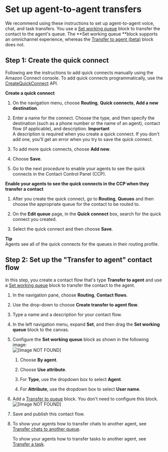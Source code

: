 # Set up agent\-to\-agent transfers<a name="setup-agent-to-agent-transfers"></a>

We recommend using these instructions to set up agent\-to\-agent voice, chat, and task transfers\. You use a [Set working queue](set-working-queue.md) block to transfer the contact to the agent's queue\. The **Set working queue **block supports an omnichannel experience, whereas the [Transfer to agent \(beta\)](transfer-to-agent-block.md) block does not\.

## Step 1: Create the quick connect<a name="step1-create-quick-connect"></a>

 Following are the instructions to add quick connects manually using the Amazon Connect console\. To add quick connects programmatically, use the [CreateQuickConnect](https://docs.aws.amazon.com/connect/latest/APIReference/API_CreateQuickConnect.html) API\.

**Create a quick connect**

1. On the navigation menu, choose **Routing**, **Quick connects**, **Add a new destination**\.

1. Enter a name for the connect\. Choose the type, and then specify the destination \(such as a phone number or the name of an agent\), contact flow \(if applicable\), and description\.
**Important**  
A description is required when you create a quick connect\. If you don't add one, you'll get an error when you try to save the quick connect\. 

1. To add more quick connects, choose **Add new**\.

1. Choose **Save**\.

1. Go to the next procedure to enable your agents to see the quick connects in the Contact Control Panel \(CCP\)\.

**Enable your agents to see the quick connects in the CCP when they transfer a contact**

1. After you create the quick connect, go to **Routing**, **Queues** and then choose the appropriate queue for the contact to be routed to\.

1. On the **Edit queue** page, in the **Quick connect** box, search for the quick connect you created\.

1. Select the quick connect and then choose **Save**\.

**Tip**  
Agents see all of the quick connects for the queues in their routing profile\.

## Step 2: Set up the "Transfer to agent" contact flow<a name="setup-agent-voice-transfers"></a>

In this step, you create a contact flow that's type **Transfer to agent** and use a [Set working queue](set-working-queue.md) block to transfer the contact to the agent\. 

1. In the navigation pane, choose **Routing**, **Contact flows**\.

1. Use the drop\-down to choose **Create transfer to agent flow**\. 

1. Type a name and a description for your contact flow\.

1. In the left navigation menu, expand **Set**, and then drag the **Set working queue** block to the canvas\.

1. Configure the **Set working queue** block as shown in the following image:  
![\[Image NOT FOUND\]](http://docs.aws.amazon.com/connect/latest/adminguide/images/set-working-queue-properties-agent-to-agent-transfer.png)

   1. Choose **By agent**\.

   1. Choose **Use attribute**\.

   1. For **Type**, use the dropdown box to select **Agent**\.

   1. For **Attribute**, use the dropdown box to select **User name**\.

1. Add a [Transfer to queue](transfer-to-queue.md) block\. You don't need to configure this block\.  
![\[Image NOT FOUND\]](http://docs.aws.amazon.com/connect/latest/adminguide/images/agent-to-agent-transfer.png)

1. Save and publish this contact flow\.

1. To show your agents how to transfer chats to another agent, see [Transfer chats to another queue](transfer-chats.md)\. 

   To show your agents how to transfer tasks to another agent, see [Transfer a task](transfer-task.md)\. 